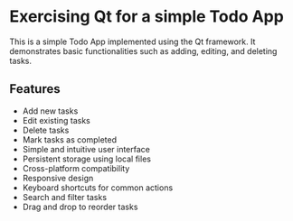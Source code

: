 ﻿# Exercising Qt for a simple Todo App

This is a simple Todo App implemented using the Qt framework. It demonstrates basic functionalities such as adding, editing, and deleting tasks.

## Features
- Add new tasks
- Edit existing tasks
- Delete tasks
- Mark tasks as completed
- Simple and intuitive user interface
- Persistent storage using local files
- Cross-platform compatibility
- Responsive design
- Keyboard shortcuts for common actions
- Search and filter tasks
- Drag and drop to reorder tasks